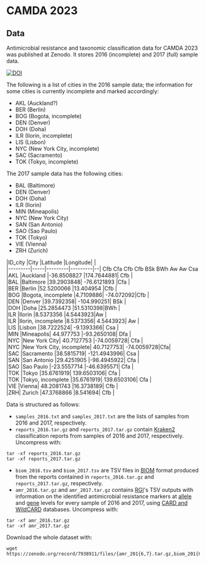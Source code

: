 # CAMDA 2023

## Data

Antimicrobial resistance and taxonomic classification data for CAMDA 2023 was
published at Zenodo. It stores 2016 (incomplete) and 2017
(full) sample data.

[![DOI](https://zenodo.org/badge/DOI/10.5281/zenodo.7938911.svg)](https://doi.org/10.5281/zenodo.7938911)

The following is a list of cities in the 2016 sample data; the information for
some cities is currently incomplete and marked accordingly:

- AKL (Auckland?)
- BER (Berlin)
- BOG (Bogota, incomplete)
- DEN (Denver)
- DOH (Doha)
- ILR (Ilorin, incomplete)
- LIS (Lisbon)
- NYC (New York City, incomplete)
- SAC (Sacramento)
- TOK (Tokyo, incomplete)

The 2017 sample data has the following cities:

- BAL (Baltimore)
- DEN (Denver)
- DOH (Doha)
- ILR (Ilorin)
- MIN (Mineapolis)
- NYC (New York City)
- SAN (San Antonio)
- SAO (Sao Paulo)
- TOK (Tokyo)
- VIE (Vienna)
- ZRH (Zurich)

|ID_city	|City	|Latitude	|Longitude|  |  
|---------|-----|---------|---------|--|   Cfb Cfa Cfb Cfb BSk BWh Aw  Aw  Csa 
|AKL	|Auckland	|-36.8508827	|174.7644881|  Cfb   |  
|BAL	|Baltimore	|39.2903848|	-76.6121893  |Cfa |    
|BER	|Berlin	|52.5200066	|13.404954  |Cfb  |  
|BOG	|Bogota, incomplete	|4.7109886|	-74.072092|Cfb |    
|DEN	|Denver	|39.7392358|	-104.990251| BSk   |  
|DOH	|Doha	|25.2854473	|51.5310398|BWh   |  
|ILR	|Ilorin	|8.5373356	|4.5443923|Aw |  
|ILR	|Ilorin, incomplete	|8.5373356|	4.5443923| Aw  |    
|LIS	|Lisbon	|38.7222524|	-9.1393366| Csa  |  
|MIN	|Mineapolis|	44.977753	|-93.2650108| Dfa   |   
|NYC	|New York City|	40.7127753	|-74.0059728| Cfa  |    
|NYC	|New York City, incomplete|	40.7127753|	-74.0059728|Cfa|    
|SAC	|Sacramento	|38.5815719|	-121.4943996|  Csa  |  
|SAN	|San Antonio	|29.4251905	|-98.4945922| Cfa  |  
|SAO	|Sao Paulo	|-23.5557714	|-46.6395571|  Cfa |  
|TOK	|Tokyo	|35.6761919|	139.6503106| Cfa   |  
|TOK	|Tokyo, incomplete	|35.6761919|	139.6503106| Cfa |    
|VIE	|Vienna|	48.2081743	|16.3738189| Cfb   |  
|ZRH|	Zurich	|47.3768866	|8.541694| Cfb  |  
    
Data is structured as follows:

- `samples_2016.txt` and `samples_2017.txt` are the lists of samples from 2016 and
2017, respectively.
- `reports_2016.tar.gz` and `reports_2017.tar.gz` contain
[Kraken2](https://ccb.jhu.edu/software/kraken2/) classification reports from samples
of 2016 and 2017, respectively. Uncompress with:

```shell
tar -xf reports_2016.tar.gz
tar -xf reports_2017.tar.gz
```

- `biom_2016.tsv` and `biom_2017.tsv` are TSV files in [BIOM](https://biom-format.org/)
format produced from the reports contained in `reports_2016.tar.gz` and `reports_2017.tar.gz`,
respectively.
- `amr_2016.tar.gz` and `amr_2017.tar.gz` contains [RGI](https://github.com/arpcard/rgi)'s
TSV outputs with information on the identified antimicrobial resistance markers at
[allele](https://github.com/arpcard/rgi#rgi-bwt-read-mapping-results-at-allele-level)
and [gene](https://github.com/arpcard/rgi#rgi-bwt-read-mapping-results-at-gene-level)
levels for every sample of 2016 and 2017, using [CARD and WildCARD](https://card.mcmaster.ca/)
databases. Uncompress with:

```shell
tar -xf amr_2016.tar.gz
tar -xf amr_2017.tar.gz
```

Download the whole dataset with:

```shell
wget https://zenodo.org/record/7938911/files/{amr_201{6,7}.tar.gz,biom_201{6,7}.tsv,reports_201{6,7}.tar.gz,samples_201{6,7}.txt}
```
